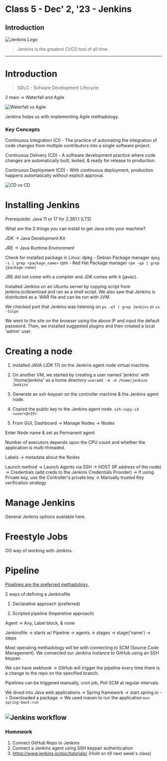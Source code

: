 # Class 5 - Dec' 2, '23 - Jenkins

## Introduction
![Jenkins Logo](https://upload.wikimedia.org/wikipedia/commons/thumb/e/e9/Jenkins_logo.svg/1200px-Jenkins_logo.svg.png)

> Jenkins is the greatest CI/CD tool of all time.

---

# Introduction

> SDLC - Sofware Development Lifecycle

2 main -> Waterfall and Agile

![Waterfall vs Agile](https://jdmeier.com/wp-content/uploads/2023/03/Waterfall-vs.-Agile.jpg)

Jenkins helps us with implementing Agile methadology.

### Key Concepts

Continuous Integration (CI) - The practice of automating the integration of code changes from multiple contributors into a single software project. 

Continuous Delivery (CD) - A software development practice where code changes are automatically built, tested, & ready for release to production.

Continuous Deployment (CD) - With continuous deployment, production happens automatically without explicit approval. 

![CD vs CD](https://d1.awsstatic.com/product-marketing/DevOps/continuous_delivery.4f4cddb8556e2b1a0ca0872ace4d5fe2f68bbc58.png)

# Installing Jenkins

Prerequisite: Java 11 or 17 for 2.361.1 (LTS)

What are the 2 things you can install to get Java onto your machine?

JDK -> Java Development Kit

JRE -> Java Runtime Environment

Check for installed package in Linux:
dpkg - Debian Package manager `dpkg -s | grep <package_name>` 
rpm - Red Hat Package manager `rpm -qa | grep {package-name}`

JRE did not come with a compiler and JDK comes with it (javac).

Installed Jenkins on an Ubuntu server by copying script from jenkins.io/download and ran as a shell script.
We also saw that Jenkins is distributed as a .WAR file and can be run with JVM.

We checked port that Jenkins was listening on `ps -ef | grep Jenkins` or `ss -tulpn`

We went to the site on the browser using the above IP and input the default password. Then, we installed suggested plugins and then created a local 'admin' user.

# Creating a node

1. Installed JAVA (JDK 17) on the Jenkins agent node virtual machine.

2. On another VM, we started by creating a user named 'jenkins' with '/home/jenkins' as a home directory
`useradd -m -d /home/jenkins Jenkins`

3. Generate an ssh-keypair on the controller machine & the Jenkins agent node.

4. Copied the public key to the Jenkins agent node.
`ssh-copy-id <user>@<IP>`

5. From GUI, Dashboard -> Manage Nodes -> Nodes

Enter Node name & set as Permanent agent

Number of executors depends upon the CPU count and whether the application is multi-threaded.

Labels -> metadata about the Nodes

Launch method -> Launch Agents via SSH -> HOST (IP address of the node) -> Credentials (add creds to the Jenkins Credentials Provider) -> If using Private key, use the Controller's private key -> Manually trusted Key verification strategy

# Manage Jenkins

General Jenkins options available here.

# Freestyle Jobs

OG way of working with Jenkins.

# Pipeline
 
[Pipelines are the preferred methadology.](https://www.jenkins.io/doc/book/pipeline/#why)

2 ways of defining a Jenkinsfile

1. Declarative approach (preferred)

2. Scripted pipeline (Imperetive approach)

Agent -> Any, Label block, & none

Jenkinsfile -> starts w/ Pipeline -> agents -> stages -> stage('name') -> steps

Most operating methadology will be with connecting to SCM (Source Code Management). We connected our Jenkins instance to GitHub using an SSH keypair.

We can have webhook -> GitHub will trigger the pipeline every time there is a change to the repo on the specified branch.

Pipelines can be triggered manually, cron job, Poll SCM at regular intervals.

We dived into Java web applications -> Spring framework -> start.spring.io -> Downloaded a package -> We used maven to run the application `mvn spring-boot:run`

![Jenkins workflow](https://www.jenkins.io/images/pipeline/jenkins-workflow.png)
---

### Homework

1. Connect GitHub Repo to Jenkins
2. Connect a Jenkins agent using SSH keypair authentication
3. https://www.jenkins.io/doc/tutorials/ (Hold on till next week's class)
